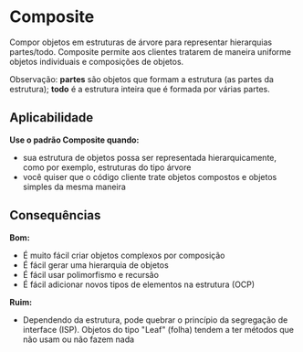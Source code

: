 # Composite

Compor objetos em estruturas de árvore para representar hierarquias partes/todo. Composite permite aos clientes tratarem de maneira uniforme objetos individuais e composições de objetos.

Observação:  **partes**  são objetos que formam a estrutura (as partes da estrutura);  **todo**  é a estrutura inteira que é formada por várias partes.

## Aplicabilidade

**Use o padrão Composite quando:**

-   sua estrutura de objetos possa ser representada hierarquicamente, como por exemplo, estruturas do tipo árvore
-   você quiser que o código cliente trate objetos compostos e objetos simples da mesma maneira

## Consequências

**Bom:**

-   É muito fácil criar objetos complexos por composição
-   É fácil gerar uma hierarquia de objetos
-   É fácil usar polimorfismo e recursão
-   É fácil adicionar novos tipos de elementos na estrutura (OCP)

**Ruim:**

-   Dependendo da estrutura, pode quebrar o princípio da segregação de interface (ISP). Objetos do tipo "Leaf" (folha) tendem a ter métodos que não usam ou não fazem nada
